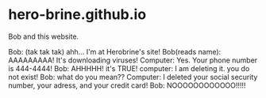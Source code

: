 # hero-brine.github.io

Bob and this website.

Bob: (tak tak tak) ahh... I'm at Herobrine's site!
Bob(reads name): AAAAAAAAA! It's downloading viruses!
Computer: Yes. Your phone number is 444-4444!
Bob: AHHHHH! it's TRUE!
computer: I am deleting it. you do not exist!
Bob: what do you mean??
Computer: I deleted your social security number, your adress, and your credit card!
Bob: NOOOOOOOOOOOO!!!!!
